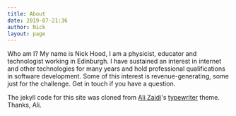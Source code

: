 ```yaml
---
title: About
date: 2019-07-21:36
author: Nick
layout: page
---
```


Who am I? My name is Nick Hood, I am a physicist, educator and technologist working in Edinburgh. I have sustained an interest in internet and other technologies for many years and hold professional qualifications in software development. Some of this interest is revenue-generating, some just for the challenge. Get in touch if you have a question.

The jekyll code for this site was cloned from [Ali Zaidi](https://github.com/alixedi)'s [typewriter](https://github.com/alixedi/typewriter) theme. Thanks, Ali.